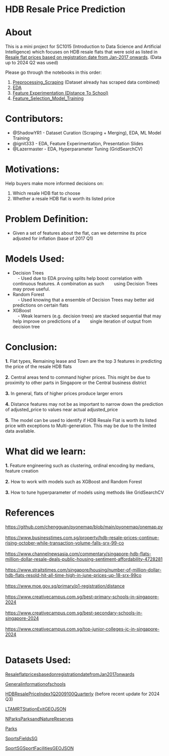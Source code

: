 # HDB Resale Price Prediction

# About
This is a mini project for SC1015 (Introduction to Data Science and Artificial Intelligence) which focuses on HDB resale flats that were sold as listed in [Resale flat prices based on registration date from Jan-2017 onwards](https://data.gov.sg/datasets/d_8b84c4ee58e3cfc0ece0d773c8ca6abc/view). (Data up to 2024 Q2 was used)

Please go through the notebooks in this order:
1. [Preprocessing_Scraping](https://github.com/ShadowYR1/SC1015_HDB_Resale_Price_Prediction/blob/main/SC1015_Preprocess_Scraping.ipynb) (Dataset already has scraped data combined)
2. [EDA](https://github.com/ShadowYR1/SC1015_HDB_Resale_Price_Prediction/blob/main/SC1015_EDA.ipynb)
3. [Feature Experimentation (Distance To School)](https://github.com/ShadowYR1/SC1015_HDB_Resale_Price_Prediction/blob/main/SC1015_Experimental_EDA.ipynb)
4. [Feature_Selection_Model_Training](https://github.com/ShadowYR1/SC1015_HDB_Resale_Price_Prediction/blob/main/SC1015_Feature_Selection_Model_Training.ipynb)

# Contributors:
- @ShadowYR1 - Dataset Curation (Scraping + Merging), EDA, ML Model Training
- @ignit333 - EDA, Feature Experimentation, Presentation Slides
- @Lazermaster - EDA, Hyperparameter Tuning (GridSearchCV)

# Motivations:
Help buyers make more informed decisions on:
1. Which resale HDB flat to choose
2. Whether a resale HDB flat is worth its listed price

# Problem Definition:
- Given a set of features about the flat, can we determine its price adjusted for inflation (base of 2017 Q1)

# Models Used:
- Decision Trees<br>
&nbsp;&nbsp;&nbsp; - Used due to EDA proving splits help boost correlation with continuous features. A combination as such &nbsp;&nbsp;&nbsp;&nbsp;&nbsp;&nbsp;&nbsp;using Decision Trees may prove useful.
- Random Forest<br>
&nbsp;&nbsp;&nbsp; - Used knowing that a ensemble of Decision Trees may better aid predictions on certain flats 
- XGBoost<br>
&nbsp;&nbsp;&nbsp; - Weak learners (e.g. decision trees) are stacked sequential that may help improve on predictions of a &nbsp;&nbsp;&nbsp;&nbsp;&nbsp;&nbsp;&nbsp;single iteration of output from decision tree

# Conclusion:
<b>1.</b> Flat types, Remaining lease and Town are the top 3 features in predicting the price of the resale HDB flats<br><br>
<b>2.</b> Central areas tend to command higher prices. This might be due to proximity to other parts in Singapore or the Central business district<br><br>
<b>3.</b> In general, flats of higher prices produce larger errors<br><br>
<b>4.</b> Distance features may not be as important to narrow down the prediction of adjusted_price to values near actual adjusted_price<br><br>
<b>5.</b> The model can be used to identify if HDB Resale Flat is worth its listed price with exceptions to Multi-generation. This may be due to the limited data available.


# What did we learn:
<b>1.</b> Feature engineering such as clustering, ordinal encoding by medians, feature creation<br><br>
<b>2.</b> How to work with models such as XGBoost and Random Forest<br><br>
<b>3.</b> How to tune hyperparameter of models using methods like GridSearchCV

# References
https://github.com/chengguan/pyonemap/blob/main/pyonemap/onemap.py<br><br>
https://www.businesstimes.com.sg/property/hdb-resale-prices-continue-rising-october-while-transaction-volume-falls-srx-99-co<br><br>
https://www.channelnewsasia.com/commentary/singapore-hdb-flats-million-dollar-resale-deals-public-housing-sentiment-affordability-4728281<br><br>
https://www.straitstimes.com/singapore/housing/number-of-million-dollar-hdb-flats-resold-hit-all-time-high-in-june-prices-up-18-srx-99co<br><br>
https://www.moe.gov.sg/primary/p1-registration/distance<br><br>
https://www.creativecampus.com.sg/best-primary-schools-in-singapore-2024<br><br>
https://www.creativecampus.com.sg/best-secondary-schools-in-singapore-2024<br><br>
https://www.creativecampus.com.sg/top-junior-colleges-jc-in-singapore-2024<br><br>

# Datasets Used:
[ResaleflatpricesbasedonregistrationdatefromJan2017onwards](https://data.gov.sg/datasets/d_8b84c4ee58e3cfc0ece0d773c8ca6abc/view)

[Generalinformationofschools](https://data.gov.sg/datasets/d_688b934f82c1059ed0a6993d2a829089/view)

[HDBResalePriceIndex1Q2009100Quarterly](https://data.gov.sg/datasets/d_14f63e595975691e7c24a27ae4c07c79/view)
(before recent update for 2024 Q3)

[LTAMRTStationExitGEOJSON](https://data.gov.sg/datasets/d_b39d3a0871985372d7e1637193335da5/view)

[NParksParksandNatureReserves](https://data.gov.sg/datasets/d_77d7ec97be83d44f61b85454f844382f/view)

[Parks](https://data.gov.sg/datasets/d_0542d48f0991541706b58059381a6eca/view)

[SportsFieldsSG](https://data.gov.sg/datasets/d_f71b449b4b43a69b5ecfe411b440d249/view)

[SportSGSportFacilitiesGEOJSON](https://data.gov.sg/datasets/d_9b87bab59d036a60fad2a91530e10773/view)
